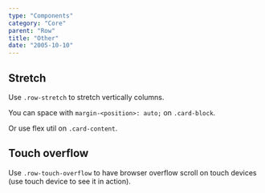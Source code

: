 ```yaml
---
type: "Components"
category: "Core"
parent: "Row"
title: "Other"
date: "2005-10-10"
---
```


## Stretch

Use `.row-stretch` to stretch vertically columns.

You can space with `margin-<position>: auto;` on `.card-block`.

<demo>
  <demovanilla src="vanilla/components/core/row/stretch-card">
  </demovanilla>
</demo>

Or use flex util on `.card-content`.

<demo>
  <demovanilla src="vanilla/components/core/row/stretch-card-flex">
  </demovanilla>
</demo>

## Touch overflow

Use `.row-touch-overflow` to have browser overflow scroll on touch devices (use touch device to see it in action).

<demo>
  <demovanilla src="vanilla/components/core/row/touch-overflow">
  </demovanilla>
</demo>
